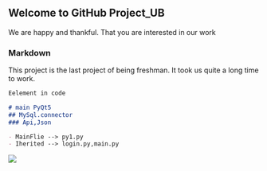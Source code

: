 ## Welcome to GitHub Project_UB

We are happy and thankful. That you are interested in our work

### Markdown

This project is the last project of being freshman. It took us quite a long time to work.

```markdown
Eelement in code

# main PyQt5
## MySql.connector
### Api,Json

- MainFlie --> py1.py
- Iherited --> login.py,main.py


```
<img src ="https://i2.wp.com/akibatan.com/wp-content/uploads/2016/01/animeanime-surveyed-how-japanese-watched-anime-in-2015.jpg?fit=1280%2C720&ssl=1">
